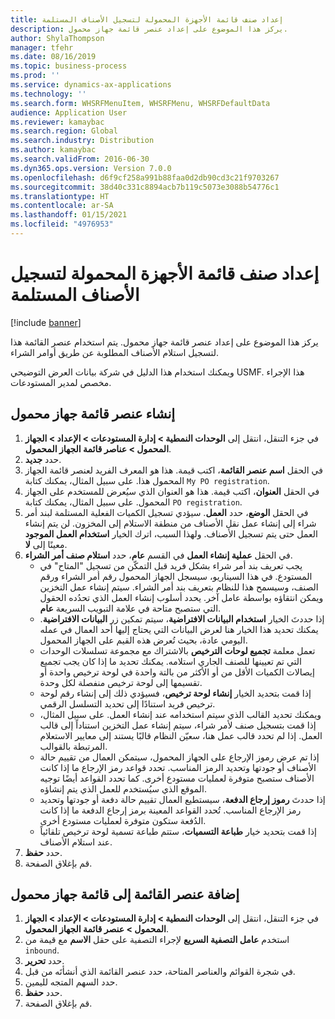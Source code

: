 ```yaml
---
title: إعداد صنف قائمة الأجهزة المحمولة لتسجيل الأصناف المستلمة
description: يركز هذا الموضوع على إعداد عنصر قائمة جهاز محمول.
author: ShylaThompson
manager: tfehr
ms.date: 08/16/2019
ms.topic: business-process
ms.prod: ''
ms.service: dynamics-ax-applications
ms.technology: ''
ms.search.form: WHSRFMenuItem, WHSRFMenu, WHSRFDefaultData
audience: Application User
ms.reviewer: kamaybac
ms.search.region: Global
ms.search.industry: Distribution
ms.author: kamaybac
ms.search.validFrom: 2016-06-30
ms.dyn365.ops.version: Version 7.0.0
ms.openlocfilehash: d6f9cf258a991b88faa0d2db90cd3c21f9703267
ms.sourcegitcommit: 38d40c331c8894acb7b119c5073e3088b54776c1
ms.translationtype: HT
ms.contentlocale: ar-SA
ms.lasthandoff: 01/15/2021
ms.locfileid: "4976953"
---
```

# <a name="set-up-a-mobile-device-menu-item-to-register-received-items"></a>إعداد صنف قائمة الأجهزة المحمولة لتسجيل الأصناف المستلمة

[!include [banner](../../includes/banner.md)]

يركز هذا الموضوع على إعداد عنصر قائمة جهاز محمول. يتم استخدام عنصر القائمة هذا لتسجيل استلام الأصناف المطلوبة عن طريق أوامر الشراء. 

ويمكنك استخدام هذا الدليل في شركة بيانات العرض التوضيحي USMF. هذا الإجراء مخصص لمدير المستودعات.


## <a name="create-a-mobile-device-menu-item"></a>إنشاء عنصر قائمة جهاز محمول
1. في جزء التنقل، انتقل إلى **الوحدات النمطية > إدارة المستودعات > الإعداد > الجهاز المحمول > عناصر قائمة الجهاز المحمول**.
2. حدد **جديد**.
3. في الحقل **اسم عنصر القائمة‬**، اكتب قيمة. هذا هو المعرف الفريد لعنصر قائمة الجهاز المحمول هذا. على سبيل المثال، يمكنك كتابة `My PO registration`.  
4. في الحقل **العنوان**، اكتب قيمة. هذا هو العنوان الذي سيُعرض للمستخدم على الجهاز المحمول. على سبيل المثال، يمكنك كتابة `PO registration`.  
5. في الحقل **الوضع**، حدد **العمل**. سيؤدي تسجيل الكميات الفعلية المستلمة لبند أمر شراء إلى إنشاء عمل نقل الأصناف من منطقة الاستلام إلى المخزون. لن يتم إنشاء العمل حتى يتم تسجيل الأصناف. ولهذا السبب، اترك الخيار **استخدام العمل الموجود** معينًا إلى **لا**.
6. في الحقل **عملية إنشاء العمل** في القسم **عام**، حدد **استلام صنف أمر الشراء**.
    - يجب تعريف بند أمر شراء بشكل فريد قبل التمكّن من تسجيل "المتاح" في المستودع. في هذا السيناريو، سيسجل الجهاز المحمول رقم أمر الشراء ورقم الصنف، وسيسمح هذا للنظام بتعريف بند أمر الشراء. سيتم إنشاء عمل التخزين ويمكن انتقاؤه بواسطة عامل آخر. يحدد أسلوب إنشاء العمل الذي تحدُده الحقول التي ستصبح متاحة في علامة التبويب السريعة **عام**.  
    - إذا حددتَ الخيار **استخدام البيانات الافتراضية**، سيتم تمكين زر **البيانات الافتراضية**. يمكنك تحديد هذا الخيار هنا لعرض البيانات التي يحتاج إليها أحد العمال في عمله اليومي عادة، بحيث تُعرض هذه القيم على الجهاز المحمول.  
    - تعمل معلمة **تجميع لوحات الترخيص** بالاشتراك مع مجموعة تسلسلات الوحدات التي تم تعيينها للصنف الجاري استلامه. يمكنك تحديد ما إذا كان يجب تجميع إيصالات الكميات الأقل من أو الأكثر من بالتة واحدة في لوحة ترخيص واحدة أو تقسيمها إلى لوحة ترخيص منفصلة لكل وحدة.  
    - إذا قمت بتحديد الخيار **إنشاء لوحة ترخيص**، فسيؤدي ذلك إلى إنشاء رقم لوحة ترخيص فريد استنادًا إلى تحديد التسلسل الرقمي.  
    - ويمكنك تحديد القالب الذي سيتم استخدامه عند إنشاء العمل. على سبيل المثال، إذا قمت بتسجيل صنف لأمر شراء، سيتم إنشاء عمل التخزين استناداً إلى قالب العمل. إذا لم تحدد قالب عمل هنا، سعيّن النظام قالبًا يستند إلى معايير الاستعلام المرتبطة بالقوالب.  
    - إذا تم عرض رموز الإرجاع على الجهاز المحمول، سيتمكن العمال من تقييم حالة الأصناف أو جودتها وتحديد الرمز المناسب. تحدد قواعد رمز الإرجاع ما إذا كانت الأصناف ستصبح متوفرة لعمليات مستودع أخرى. كما تحدد القواعد أيضًا توجيه الموقع الذي سيُستخدم للعمل الذي يتم إنشاؤه.   
    - إذا حددتَ **رموز إرجاع الدفعة**، سيستطيع العمال تقييم حالة دفعة أو جودتها وتحديد رمز الإرجاع المناسب. تُحدد القواعد المعينة برمز إرجاع الدفعة ما إذا كانت الدُفعة ستكون متوفرة لعمليات مستودع أخرى.  
    - إذا قمت بتحديد خيار **طباعة التسميات**، ستتم طباعة تسمية لوحة ترخيص تلقائياً عند استلام الأصناف.  
7. حدد **حفظ**.
8. قم بإغلاق الصفحة.

## <a name="add-the-menu-item-to-a-mobile-device-menu"></a>إضافة عنصر القائمة إلى قائمة جهاز محمول
1. في جزء التنقل، انتقل إلى **الوحدات النمطية > إدارة المستودعات > الإعداد > الجهاز المحمول > عنصر قائمة الجهاز المحمول**.
2. استخدم **عامل التصفية السريع** لإجراء التصفية على حقل **الاسم** مع قيمة من `inbound`.
3. حدد **تحرير**.
4. في شجرة القوائم والعناصر المتاحة، حدد عنصر القائمة الذي أنشأتَه من قبل.
5. حدد السهم المتجه لليمين.
6. حدد **حفظ**.
7. قم بإغلاق الصفحة.

